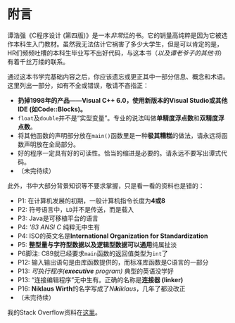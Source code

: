# 附言

谭浩强《C程序设计 (第四版)》是一本*非常*烂的书。它的销量高纯粹是因为它被选作本科生入门教材。虽然我无法估计它祸害了多少大学生，但是可以肯定的是，HR们频频吐槽的本科生毕业写不出好代码，与这本书（*以及谭老爷子的其他书*）有着千丝万缕的联系。

通过这本书学完基础内容之后，你应该遗忘或更正其中一部分信息、概念和术语。这里列出一部分，如有不全或错误，敬请不吝指正：

- **扔掉1998年的产品——Visual C++ 6.0，使用新版本的Visual Studio或其他IDE (如Code::Blocks)。**
- `float`及`double`并不是“实型变量”。专业的说法叫做**单精度浮点数**和**双精度浮点数**。
- 将其他函数的声明部分放在`main()`函数里是一种**极其糟糕**的做法，请永远将函数声明放在全局部分。
- 好的程序一定具有好的可读性。恰当的缩进是必要的。请永远不要写出谭式代码。
- （未完待续）

此外，书中大部分背景知识等不要求掌握，只是看一看的资料也是错的：

- P1: 在计算机发展的初期，一般计算机指令长度为**4或8**
- P2: 符号语言中，`LD`并不是传送，而是载入
- P3: Java是可移植平台的语言
- P4: *'83 ANSI C* 纯粹无中生有
- P4: ISO的英文名是**International Organization for Standardization**
- P5: **整型量与字符型数据以及逻辑型数据可以通用**纯属扯淡
- P6脚注: C89就已经要求`main`函数的返回值类型为`int`了
- P12: 输入输出语句是由库函数提供的，而标准库函数是C语言的一部分
- P13: *可执行程序(**executive** program)* 典型的英语没学好
- P13: “连接编辑程序”无中生有。正确的名称是**连接器 (linker)**
- P16: **Niklaus Wirth**的名字写成了*Ni**ki**klaus*，几年了都没改正
- （未完待续）

我的Stack Overflow资料在[这里][so]。

  [so]: https://stackoverflow.com/users/5958455/ibug
